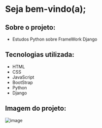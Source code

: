 # Seja bem-vindo(a);

## Sobre o projeto:
- Estudos Python sobre FrameWork Django

## Tecnologias utilizada:
- HTML
- CSS
- JavaScript
- BootStrap
- Python 
- Django

## Imagem do projeto:

![image](https://github.com/Joaobatistasls/Alura_Receita_Django/assets/109250906/d107f8fa-6c83-451f-9d25-45dd88b4342f)
